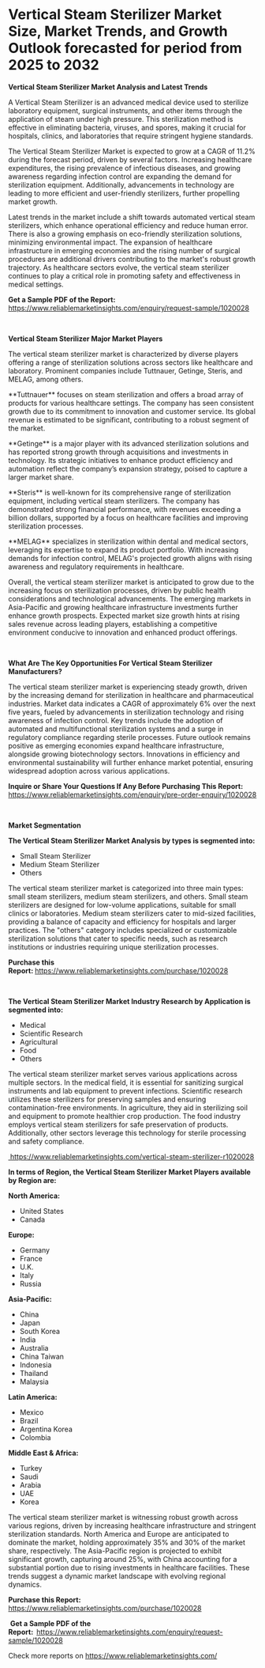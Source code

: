 <p><h1>Vertical Steam Sterilizer Market Size, Market Trends, and Growth Outlook forecasted for period from 2025 to 2032</h1></p><p><strong>Vertical Steam Sterilizer Market Analysis and Latest Trends</strong></p>
<p><p>A Vertical Steam Sterilizer is an advanced medical device used to sterilize laboratory equipment, surgical instruments, and other items through the application of steam under high pressure. This sterilization method is effective in eliminating bacteria, viruses, and spores, making it crucial for hospitals, clinics, and laboratories that require stringent hygiene standards.</p><p>The Vertical Steam Sterilizer Market is expected to grow at a CAGR of 11.2% during the forecast period, driven by several factors. Increasing healthcare expenditures, the rising prevalence of infectious diseases, and growing awareness regarding infection control are expanding the demand for sterilization equipment. Additionally, advancements in technology are leading to more efficient and user-friendly sterilizers, further propelling market growth.</p><p>Latest trends in the market include a shift towards automated vertical steam sterilizers, which enhance operational efficiency and reduce human error. There is also a growing emphasis on eco-friendly sterilization solutions, minimizing environmental impact. The expansion of healthcare infrastructure in emerging economies and the rising number of surgical procedures are additional drivers contributing to the market's robust growth trajectory. As healthcare sectors evolve, the vertical steam sterilizer continues to play a critical role in promoting safety and effectiveness in medical settings.</p></p>
<p><strong>Get a Sample PDF of the Report:&nbsp;</strong> <a href="https://www.reliablemarketinsights.com/enquiry/request-sample/1020028?utm_campaign=3257&utm_medium=2&utm_source=Github&utm_content=ia&utm_term=10042025&utm_id=vertical-steam-sterilizer">https://www.reliablemarketinsights.com/enquiry/request-sample/1020028</a></p>
<p>&nbsp;</p>
<p><strong>Vertical Steam Sterilizer Major Market Players</strong></p>
<p><p>The vertical steam sterilizer market is characterized by diverse players offering a range of sterilization solutions across sectors like healthcare and laboratory. Prominent companies include Tuttnauer, Getinge, Steris, and MELAG, among others.</p><p>**Tuttnauer** focuses on steam sterilization and offers a broad array of products for various healthcare settings. The company has seen consistent growth due to its commitment to innovation and customer service. Its global revenue is estimated to be significant, contributing to a robust segment of the market.</p><p>**Getinge** is a major player with its advanced sterilization solutions and has reported strong growth through acquisitions and investments in technology. Its strategic initiatives to enhance product efficiency and automation reflect the company’s expansion strategy, poised to capture a larger market share.</p><p>**Steris** is well-known for its comprehensive range of sterilization equipment, including vertical steam sterilizers. The company has demonstrated strong financial performance, with revenues exceeding a billion dollars, supported by a focus on healthcare facilities and improving sterilization processes.</p><p>**MELAG** specializes in sterilization within dental and medical sectors, leveraging its expertise to expand its product portfolio. With increasing demands for infection control, MELAG's projected growth aligns with rising awareness and regulatory requirements in healthcare.</p><p>Overall, the vertical steam sterilizer market is anticipated to grow due to the increasing focus on sterilization processes, driven by public health considerations and technological advancements. The emerging markets in Asia-Pacific and growing healthcare infrastructure investments further enhance growth prospects. Expected market size growth hints at rising sales revenue across leading players, establishing a competitive environment conducive to innovation and enhanced product offerings.</p></p>
<p>&nbsp;</p>
<p><strong>What Are The Key Opportunities For Vertical Steam Sterilizer Manufacturers?</strong></p>
<p><p>The vertical steam sterilizer market is experiencing steady growth, driven by the increasing demand for sterilization in healthcare and pharmaceutical industries. Market data indicates a CAGR of approximately 6% over the next five years, fueled by advancements in sterilization technology and rising awareness of infection control. Key trends include the adoption of automated and multifunctional sterilization systems and a surge in regulatory compliance regarding sterile processes. Future outlook remains positive as emerging economies expand healthcare infrastructure, alongside growing biotechnology sectors. Innovations in efficiency and environmental sustainability will further enhance market potential, ensuring widespread adoption across various applications.</p></p>
<p><strong>Inquire or Share Your Questions If Any Before Purchasing This Report:</strong> <a href="https://www.reliablemarketinsights.com/enquiry/pre-order-enquiry/1020028?utm_campaign=3257&utm_medium=2&utm_source=Github&utm_content=ia&utm_term=10042025&utm_id=vertical-steam-sterilizer">https://www.reliablemarketinsights.com/enquiry/pre-order-enquiry/1020028</a></p>
<p>&nbsp;</p>
<p><strong>Market Segmentation</strong></p>
<p><strong>The Vertical Steam Sterilizer Market Analysis by types is segmented into:</strong></p>
<p><ul><li>Small Steam Sterilizer</li><li>Medium Steam Sterilizer</li><li>Others</li></ul></p>
<p><p>The vertical steam sterilizer market is categorized into three main types: small steam sterilizers, medium steam sterilizers, and others. Small steam sterilizers are designed for low-volume applications, suitable for small clinics or laboratories. Medium steam sterilizers cater to mid-sized facilities, providing a balance of capacity and efficiency for hospitals and larger practices. The "others" category includes specialized or customizable sterilization solutions that cater to specific needs, such as research institutions or industries requiring unique sterilization processes.</p></p>
<p><strong>Purchase this Report:&nbsp;</strong><a href="https://www.reliablemarketinsights.com/purchase/1020028?utm_campaign=3257&utm_medium=2&utm_source=Github&utm_content=ia&utm_term=10042025&utm_id=vertical-steam-sterilizer">https://www.reliablemarketinsights.com/purchase/1020028</a></p>
<p>&nbsp;</p>
<p><strong>The Vertical Steam Sterilizer Market Industry Research by Application is segmented into:</strong></p>
<p><ul><li>Medical</li><li>Scientific Research</li><li>Agricultural</li><li>Food</li><li>Others</li></ul></p>
<p><p>The vertical steam sterilizer market serves various applications across multiple sectors. In the medical field, it is essential for sanitizing surgical instruments and lab equipment to prevent infections. Scientific research utilizes these sterilizers for preserving samples and ensuring contamination-free environments. In agriculture, they aid in sterilizing soil and equipment to promote healthier crop production. The food industry employs vertical steam sterilizers for safe preservation of products. Additionally, other sectors leverage this technology for sterile processing and safety compliance.</p></p>
<p><a href="https://www.reliablemarketinsights.com/vertical-steam-sterilizer-r1020028?utm_campaign=3257&utm_medium=2&utm_source=Github&utm_content=ia&utm_term=10042025&utm_id=vertical-steam-sterilizer">&nbsp;https://www.reliablemarketinsights.com/vertical-steam-sterilizer-r1020028</a></p>
<p><strong>In terms of Region, the Vertical Steam Sterilizer Market Players available by Region are:</strong></p>
<p>
    <p> <strong> North America: </strong>
        <ul>
            <li>United States</li>
            <li>Canada</li>
        </ul>
        </p> 
    <p> <strong> Europe: </strong>
        <ul>
            <li>Germany</li>
            <li>France</li>
            <li>U.K.</li>
            <li>Italy</li>
            <li>Russia</li>
        </ul>
        </p> 
    <p> <strong> Asia-Pacific: </strong>
        <ul>
            <li>China</li>
            <li>Japan</li>
            <li>South Korea</li>
            <li>India</li>
            <li>Australia</li>
            <li>China Taiwan</li>
            <li>Indonesia</li>
            <li>Thailand</li>
            <li>Malaysia</li>
        </ul>
        </p> 
    <p> <strong> Latin America: </strong>
        <ul>
            <li>Mexico</li>
            <li>Brazil</li>
            <li>Argentina Korea</li>
            <li>Colombia</li>
        </ul>
        </p> 
    <p> <strong> Middle East & Africa: </strong>
        <ul>
            <li>Turkey</li>
            <li>Saudi</li>
            <li>Arabia</li>
            <li>UAE</li>
            <li>Korea</li>
        </ul>
    </p>
    </p>
<p><p>The vertical steam sterilizer market is witnessing robust growth across various regions, driven by increasing healthcare infrastructure and stringent sterilization standards. North America and Europe are anticipated to dominate the market, holding approximately 35% and 30% of the market share, respectively. The Asia-Pacific region is projected to exhibit significant growth, capturing around 25%, with China accounting for a substantial portion due to rising investments in healthcare facilities. These trends suggest a dynamic market landscape with evolving regional dynamics.</p></p>
<p><strong>Purchase this Report: </strong><a href="https://www.reliablemarketinsights.com/purchase/1020028?utm_campaign=3257&utm_medium=2&utm_source=Github&utm_content=ia&utm_term=10042025&utm_id=vertical-steam-sterilizer">https://www.reliablemarketinsights.com/purchase/1020028</a></p>
<p>&nbsp;<strong>Get a Sample PDF of the Report:&nbsp;&nbsp;</strong><a href="https://www.reliablemarketinsights.com/enquiry/request-sample/1020028?utm_campaign=3257&utm_medium=2&utm_source=Github&utm_content=ia&utm_term=10042025&utm_id=vertical-steam-sterilizer">https://www.reliablemarketinsights.com/enquiry/request-sample/1020028</a></p>
<p><strong></strong></p>
<p>Check more reports on <a href="https://www.reliablemarketinsights.com/?utm_campaign=3257&utm_medium=2&utm_source=Github&utm_content=ia&utm_term=10042025&utm_id=vertical-steam-sterilizer">https://www.reliablemarketinsights.com/</a></p>